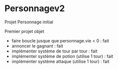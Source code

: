 # Personnagev2
Projet Personnage initial

Premier projet objet

- faire boucle jusque que personnage.vie < 0 : fait 
- annoncer le gagnant : fait 
- implémenter système de tour par tour : fait 
- implémenter système de potion (utilise 1 tour) : fait 
- implémenter système attaque (utilise 1 tour) : fait 

